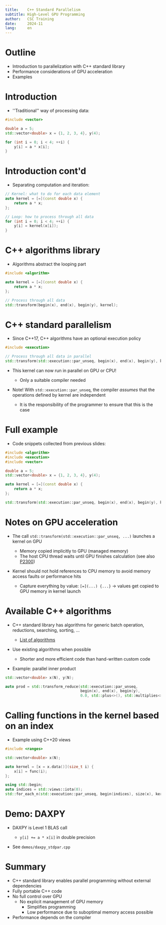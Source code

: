 ```yaml
---
title:    C++ Standard Parallelism
subtitle: High-Level GPU Programming
author:   CSC Training
date:     2024-11
lang:     en
---
```


# Outline

- Introduction to parallelization with C++ standard library
- Performance considerations of GPU acceleration
- Examples


# Introduction

- ''Traditional'' way of processing data:

```cpp
#include <vector>

double a = 5;
std::vector<double> x = {1, 2, 3, 4}, y(4);

for (int i = 0; i < 4; ++i) {
    y[i] = a * x[i];
}

```

# Introduction cont'd

- Separating computation and iteration:

```cpp
// Kernel: what to do for each data element
auto kernel = [=](const double x) {
    return a * x;
};

// Loop: how to process through all data
for (int i = 0; i < 4; ++i) {
    y[i] = kernel(x[i]);
}

```

# C++ algorithms library

- Algorithms abstract the looping part

```cpp
#include <algorithm>

auto kernel = [=](const double x) {
    return a * x;
};

// Process through all data
std::transform(begin(x), end(x), begin(y), kernel);

```

# C++ standard parallelism

- Since C++17, C++ algorithms have an optional execution policy

```cpp
#include <execution>

// Process through all data in parallel
std::transform(std::execution::par_unseq, begin(x), end(x), begin(y), kernel);

```

- This kernel can now run in parallel on GPU or CPU!
  - Only a suitable compiler needed

- Note! With `std::execution::par_unseq`, the compiler *assumes* that the operations defined by kernel are independent
  - It is the responsibility of the programmer to ensure that this is the case


# Full example

- Code snippets collected from previous slides:

```cpp
#include <algorithm>
#include <execution>
#include <vector>

double a = 5;
std::vector<double> x = {1, 2, 3, 4}, y(4);

auto kernel = [=](const double x) {
    return a * x;
};

std::transform(std::execution::par_unseq, begin(x), end(x), begin(y), kernel);

```

# Notes on GPU acceleration

- The call `std::transform(std::execution::par_unseq, ...)` launches a kernel on GPU
  - Memory copied implicitly to GPU (managed memory)
  - The host CPU thread waits until GPU finishes calculation (see also [P2300](https://wg21.link/p2300))

- Kernel should not hold references to CPU memory to avoid memory access faults or performance hits
  - Capture everything by value: `[=](...) {...}` &rarr; values get copied to GPU memory in kernel launch


# Available C++ algorithms

- C++ standard library has algorithms for generic batch operation, reductions, searching, sorting, ...
  - [List of algorithms](https://en.cppreference.com/w/cpp/algorithm)

- Use existing algorithms when possible
  - Shorter and more efficient code than hand-written custom code

- Example: parallel inner product 

```cpp
std::vector<double> x(N), y(N);

auto prod = std::transform_reduce(std::execution::par_unseq,
                                  begin(x), end(x), begin(y),
                                  0.0, std::plus<>(), std::multiplies<>());

```

# Calling functions in the kernel based on an index

- Example using C++20 views

```cpp
#include <ranges>

std::vector<double> x(N);

auto kernel = [x = x.data()](size_t i) {
    x[i] = func(i);
};

using std::begin;
auto indices = std::views::iota(0);
std::for_each_n(std::execution::par_unseq, begin(indices), size(x), kernel);

```

# Demo: DAXPY

- DAXPY is Level 1 BLAS call
  - `y[i] += a * x[i]` in double precision

- See `demos/daxpy_stdpar.cpp`


# Summary

- C++ standard library enables parallel programming without external dependencies
- Fully portable C++ code
- No full control over GPU
  - No explicit management of GPU memory
    - Simplifies programming
    - Low performance due to suboptimal memory access possible
- Performance depends on the compiler

